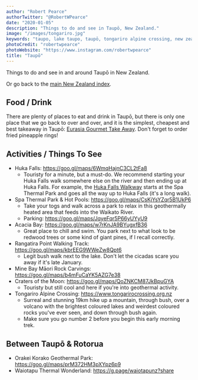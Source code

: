 ```yaml
---
author: "Robert Pearce"
authorTwitter: "@RobertWPearce"
date: "2020-01-05"
description: "Things to do and see in Taupō, New Zealand."
image: "/images/tongariro.jpg"
keywords: "taupo, lake taupo, taupō, tongariro alpine crossing, new zealand"
photoCredit: "robertwpearce"
photoWebsite: "https://www.instagram.com/robertwpearce"
title: "Taupō"
---
```


Things to do and see in and around Taupō in New Zealand.

Or go back to the [main New Zealand index](/new-zealand/index.html).

## Food / Drink
There are plenty of places to eat and drink in Taupō, but there is only one
place that we go back to over and over, and it is the simplest, cheapest and
best takeaway in Taupō: [Eurasia Gourmet Take
Away](https://goo.gl/maps/ptmfuZBqXrm7XrMe6). Don't forget to order fried
pineapple rings!

## Activities / Things To See
* Huka Falls: https://goo.gl/maps/6WmqHajnC3CL2tFa8
  * Touristy for a minute, but a must-do. We recommend starting your Huka Falls
  walk somewhere else on the river and then ending up at Huka Falls. For
  example, the [Huka Falls Walkway](https://goo.gl/maps/1CMr9hqdrUmhtPAaA)
  starts at the Spa Thermal Park and goes all the way up to Huka Falls (it's a
  long walk).
* Spa Thermal Park & Hot Pools: https://goo.gl/maps/CsKjYsYZqr5B1UkP6
  * Take your togs and walk across a park to relax in this geothermally heated
  area that feeds into the Waikato River.
  * Parking: https://goo.gl/maps/JqyeFqr5P66yUYyU9
* Acacia Bay: https://goo.gl/maps/w7rKnJA9BYugxfB36
  * Great place to chill and swim. You park next to what look to be redwood
  trees or some kind of giant pines, if I recall correctly.
* Rangatira Point Walking Track: https://goo.gl/maps/kbrEEG9WWeZw8Qpt6
  * Legit bush walk next to the lake. Don't let the cicadas scare you away if
  it's late January.
* Mine Bay Māori Rock Carvings: https://goo.gl/maps/b4mFuCaYK5AZG7e38
* Craters of the Moon: https://goo.gl/maps/QoZNKCM87JkBpuGYA
  * Touristy but still cool and here if you're into geothermal activity.
* Tongariro Alpine Crossing: https://www.tongarirocrossing.org.nz
  * Surreal and stunning 19km hike up a mountain, through bush, over a volcano
  with the brightest coloured lakes and weirdest coloured rocks you've ever
  seen, and down through bush again.
  * Make sure you go number 2 before you begin this early morning trek.

## Between Taupō & Rotorua
* Orakei Korako Geothermal Park: https://goo.gl/maps/prM372HM3pXYpz6p9
* Waiotapu Thermal Wonderland: https://g.page/waiotapunz?share
